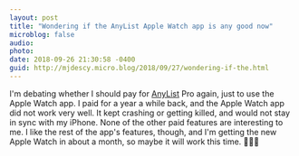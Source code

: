 ```yaml
---
layout: post
title: "Wondering if the AnyList Apple Watch app is any good now"
microblog: false
audio: 
photo: 
date: 2018-09-26 21:30:58 -0400
guid: http://mjdescy.micro.blog/2018/09/27/wondering-if-the.html
---
```

I'm debating whether I should pay for [AnyList](https://www.anylist.com) Pro again, just to use the Apple Watch app. I paid for a year a while back, and the Apple Watch app did not work very well. It kept crashing or getting killed, and would not stay in sync with my iPhone. None of the other paid features are interesting to me. I like the rest of the app's features, though, and I'm getting the new Apple Watch in about a month, so maybe it will work this time. 🤷🏼‍♂️
